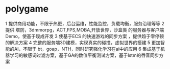 # polygame

1 提供商用功能，不限于热更，后台运维，性能监控，负载均衡，服务治理等等
2 提供 塔防，3dmmorpg，ACT,FPS,MOBA,开放世界，沙盒类 的服务器与客户端Demo，使基于现成开发 
3 使基于ECS 的快速游戏的同步方案 ，提供趋于零停顿的解决方案
4 完整的服务端3D建模，实现真实的碰撞，虚拟世界的搭建
5 更加智能的AI，不限于 bt，goap，NTH，同时研究强化学习在ai中的应用
6 集成基于机器学习的敏感词过滤方案，基于GA的数值平衡测试方案，基于lstm的唇音同步方案